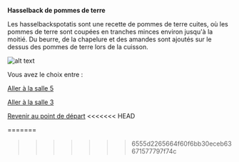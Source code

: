 
**Hasselback de pommes de terre**

Les hasselbackspotatis  sont une recette de pommes de terre cuites,
 où les pommes de terre sont coupées en tranches minces environ jusqu'à la 
moitié. Du beurre, de la chapelure et des amandes sont ajoutés sur le dessus
 des pommes de terre lors de la cuisson.


![alt text](/images/Plat4.png)







Vous avez le choix entre :


[Aller à la salle 5](https://github.com/cfourcaud/TP2_Groupe3/blob/main/Salle5.md "Salle 5")

[Aller à la salle 3](https://github.com/cfourcaud/TP2_Groupe3/blob/main/Salle3.md "Salle 3")



[Revenir au point de départ](https://github.com/cfourcaud/TP2_GRP3_Labyrinthe/blob/main/index.md "Revenir au point de départ")
<<<<<<< HEAD

=======
>>>>>>> 6555d2265664f60f6bb30eceb63671577797f74c
